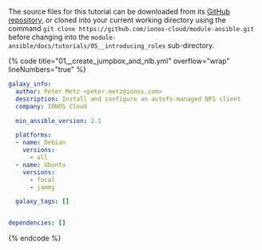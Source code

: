 The source files for this tutorial can be downloaded from its [GitHub repository](https://github.com/ionos-cloud/module-ansible/tree/master/docs/), or cloned into your current working directory using the command `git clone https://github.com/ionos-cloud/module-ansible.git` before changing into the `module-ansible/docs/tutorials/05__introducing_roles` sub-directory.

{% code title="01__create_jumpbox_and_nlb.yml" overflow="wrap" lineNumbers="true" %}
```yml
galaxy_info:
  author: Peter Metz <peter.metz@ionos.com>
  description: Install and configure an autofs-managed NFS client
  company: IONOS Cloud

  min_ansible_version: 2.1

  platforms:
  - name: Debian
    versions:
      - all
  - name: Ubuntu
    versions:
      - focal
      - jammy

  galaxy_tags: []


dependencies: []
```
{% endcode %}